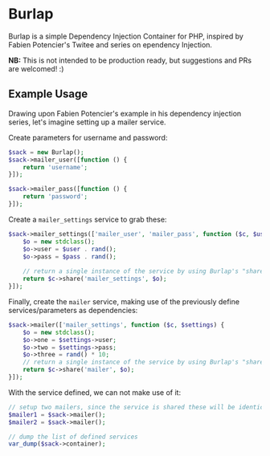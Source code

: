 # Burlap

Burlap is a simple Dependency Injection Container for PHP, inspired by Fabien Potencier's Twitee and series on 
ependency Injection.

**NB:** This is not intended to be production ready, but suggestions and PRs are welcomed! :)

## Example Usage

Drawing upon Fabien Potencier's example in his dependency injection series, let's imagine setting up a mailer service.

Create parameters for username and password:

```php
$sack = new Burlap();
$sack->mailer_user([function () {
    return 'username';
}]);

$sack->mailer_pass([function () {
    return 'password';
}]);
```

Create a ```mailer_settings``` service to grab these:

```php
$sack->mailer_settings(['mailer_user', 'mailer_pass', function ($c, $user, $pass) {
    $o = new stdclass();
    $o->user = $user . rand();
    $o->pass = $pass . rand();
    
    // return a single instance of the service by using Burlap's "share" function
    return $c->share('mailer_settings', $o);
}]);
```

Finally, create the ```mailer``` service, making use of the previously define services/parameters as dependencies:

```php
$sack->mailer(['mailer_settings', function ($c, $settings) {
    $o = new stdclass();
    $o->one = $settings->user;
    $o->two = $settings->pass;
    $o->three = rand() * 10;
    // return a single instance of the service by using Burlap's "share" function
    return $c->share('mailer', $o);
}]);
```

With the service defined, we can not make use of it:

```php
// setup two mailers, since the service is shared these will be identical
$mailer1 = $sack->mailer();
$mailer2 = $sack->mailer();

// dump the list of defined services
var_dump($sack->container);
```